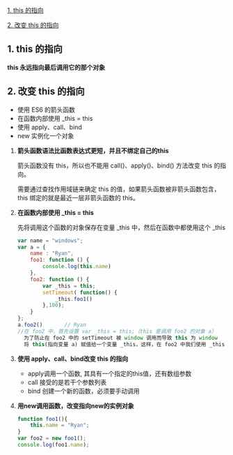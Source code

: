 [1. this 的指向](#1-this-的指向)

[2. 改变 this 的指向](#2-改变-this-的指向)
## 1. this 的指向
**this 永远指向最后调用它的那个对象**
## 2. 改变 this 的指向
- 使用 ES6 的箭头函数
- 在函数内部使用 _this = this
- 使用 apply、call、bind
- new 实例化一个对象

1. **箭头函数语法比函数表达式更短，并且不绑定自己的this**

    箭头函数没有 this，所以也不能用 call()、apply()、bind() 方法改变 this 的指向。

    需要通过查找作用域链来确定 this 的值，如果箭头函数被非箭头函数包含，this 绑定的就是最近一层非箭头函数的 this。

2. **在函数内部使用 _this = this**

    先将调用这个函数的对象保存在变量 _this 中，然后在函数中都使用这个 _this
    ~~~javascript
    var name = "windows";
    var a = {
        name : "Ryan",
        foo1: function () {
            console.log(this.name)
        },
        foo2: function () {
            var _this = this;
            setTimeout( function() {
                _this.foo1()
            },100);
        }
    };
    a.foo2()       // Ryan
    //在 foo2 中，首先设置 var _this = this;（this 是调用 foo2 的对象 a）
      为了防止在 foo2 中的 setTimeout 被 window 调用而导致 this 为 window
      将 this(指向变量 a) 赋值给一个变量 _this，这样，在 foo2 中我们使用 _this 就是指向对象 a
3. **使用 apply、call、bind改变 this 的指向**
    - apply调用一个函数, 其具有一个指定的this值，还有数组参数
    - call 接受的是若干个参数列表
    - bind 创建一个新的函数，必须要手动调用
4. **用new调用函数，改变指向new的实例对象**
    ~~~javascript
    function foo1(){
        this.name = "Ryan";
    }
    var foo2 = new foo1();
    console.log(foo1.name);
